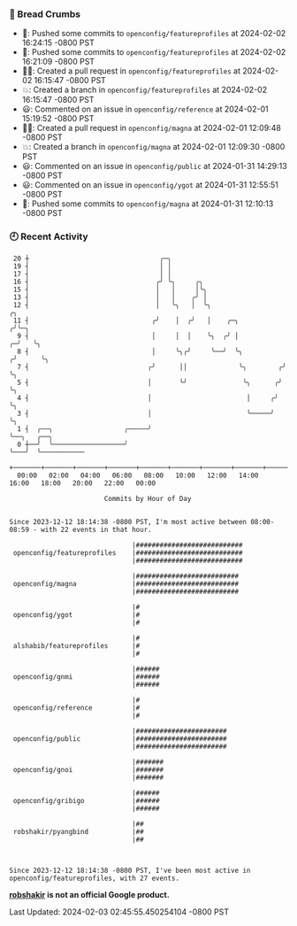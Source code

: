 ### 🍞 Bread Crumbs

 * 🚢: Pushed some commits to `openconfig/featureprofiles` at 2024-02-02 16:24:15 -0800 PST
 * 🚢: Pushed some commits to `openconfig/featureprofiles` at 2024-02-02 16:21:09 -0800 PST
 * ✍🏼: Created a pull request in `openconfig/featureprofiles` at 2024-02-02 16:15:47 -0800 PST
 * 💥: Created a branch in `openconfig/featureprofiles` at 2024-02-02 16:15:47 -0800 PST
 * 😃: Commented on an issue in `openconfig/reference` at 2024-02-01 15:19:52 -0800 PST
 * ✍🏼: Created a pull request in `openconfig/magna` at 2024-02-01 12:09:48 -0800 PST
 * 💥: Created a branch in `openconfig/magna` at 2024-02-01 12:09:30 -0800 PST
 * 😃: Commented on an issue in `openconfig/public` at 2024-01-31 14:29:13 -0800 PST
 * 😃: Commented on an issue in `openconfig/ygot` at 2024-01-31 12:55:51 -0800 PST
 * 🚢: Pushed some commits to `openconfig/magna` at 2024-01-31 12:10:13 -0800 PST

### 🕘 Recent Activity
```
 20 ┼                                 ╭─╮
 19 ┤                                 │ │
 17 ┤                                 │ │
 16 ┤                                ╭╯ ╰╮     ╭╮
 15 ┤                                │   │     │╰╮
 13 ┤                                │   │    ╭╯ │
 12 ┤                                │   ╰╮   │  ╰╮                      ╭╮
 11 ┤                               ╭╯    │  ╭╯   │    ╭─╮              ╭╯╰─╮
  9 ┤                               │     │  │    ╰╮  ╭╯ │            ╭─╯   ╰╮
  8 ┤                               │     ╰╮╭╯     ╰──╯  ╰╮          ╭╯      ╰╮
  7 ┤                              ╭╯      ││             ╰╮        ╭╯        ╰╮
  5 ┤                              │       ╰╯              ╰╮      ╭╯          ╰╮
  4 ┤                              │                        │     ╭╯            ╰╮
  3 ┤                              │                        ╰─────╯              ╰╮
  1 ┤  ╭──╮                  ╭─────╯                                              ╰──╮   ╭──╮
  0 ┼──╯  ╰──────────────────╯                                                       ╰───╯  ╰───────────
    +───────+───────+───────+───────+───────+───────+───────+───────+───────+───────+───────+───────+────
  00:00   02:00   04:00   06:00   08:00   10:00   12:00   14:00   16:00   18:00   20:00   22:00   00:00   

						Commits by Hour of Day


Since 2023-12-12 18:14:38 -0800 PST, I'm most active between 08:00-08:59 - with 22 events in that hour.

```



```
                               |###########################
 openconfig/featureprofiles    |###########################
                               |###########################

                               |##########################
 openconfig/magna              |##########################
                               |##########################

                               |#
 openconfig/ygot               |#
                               |#

                               |#
 alshabib/featureprofiles      |#
                               |#

                               |######
 openconfig/gnmi               |######
                               |######

                               |#
 openconfig/reference          |#
                               |#

                               |#######################
 openconfig/public             |#######################
                               |#######################

                               |#######
 openconfig/gnoi               |#######
                               |#######

                               |######
 openconfig/gribigo            |######
                               |######

                               |##
 robshakir/pyangbind           |##
                               |##



Since 2023-12-12 18:14:38 -0800 PST, I've been most active in openconfig/featureprofiles, with 27 events.

```
**[robshakir](mailto:robjs@google.com) is not an official Google product.**  


Last Updated: 2024-02-03 02:45:55.450254104 -0800 PST
